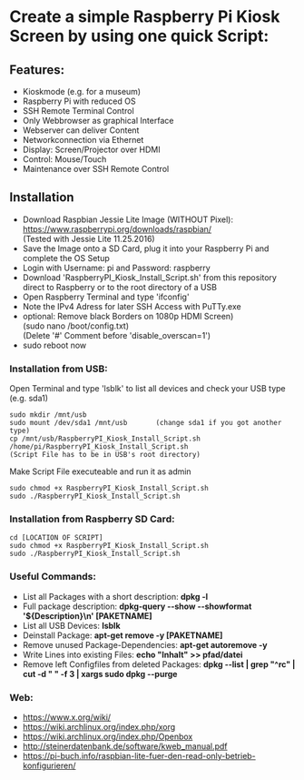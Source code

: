 # Create a simple Raspberry Pi Kiosk Screen by using one quick Script:
## Features:
- Kioskmode (e.g. for a museum)
- Raspberry Pi with reduced OS
- SSH Remote Terminal Control 
- Only Webbrowser as graphical Interface 
- Webserver can deliver Content
- Networkconnection via Ethernet
- Display: Screen/Projector over HDMI
- Control: Mouse/Touch
- Maintenance over SSH Remote Control


## Installation
- Download Raspbian Jessie Lite Image (WITHOUT Pixel): https://www.raspberrypi.org/downloads/raspbian/ <br />
(Tested with Jessie Lite 11.25.2016)
- Save the Image onto a SD Card, plug it into your Raspberry Pi and complete the OS Setup
- Login with Username: pi and Password: raspberry
- Download 'RaspberryPI_Kiosk_Install_Script.sh' from this repository direct to Raspberry or to the root directory of a USB
- Open Raspberry Terminal and type 'ifconfig'
- Note the IPv4 Adress for later SSH Access with PuTTy.exe
- optional: Remove black Borders on 1080p HDMI Screen)<br />
(sudo nano /boot/config.txt)<br />
(Delete '#' Comment before 'disable_overscan=1')<br />
- sudo reboot now
### Installation from USB: 
Open Terminal and type 'lsblk' to list all devices and check your USB type (e.g. sda1)
```
sudo mkdir /mnt/usb
sudo mount /dev/sda1 /mnt/usb       (change sda1 if you got another type)
cp /mnt/usb/RaspberryPI_Kiosk_Install_Script.sh /home/pi/RaspberryPI_Kiosk_Install_Script.sh      
(Script File has to be in USB's root directory)
```
Make Script File executeable and run it as admin
```
sudo chmod +x RaspberryPI_Kiosk_Install_Script.sh
sudo ./RaspberryPI_Kiosk_Install_Script.sh
```
### Installation from Raspberry SD Card: 
```
cd [LOCATION OF SCRIPT]
sudo chmod +x RaspberryPI_Kiosk_Install_Script.sh
sudo ./RaspberryPI_Kiosk_Install_Script.sh
```
### Useful Commands:
- List all Packages with a short description:   **dpkg -l**
- Full package description:   **dpkg-query --show --showformat '${Description}\n' [PAKETNAME]**
- List all USB Devices:   **lsblk**
- Deinstall Package:   **apt-get remove -y [PAKETNAME]**
- Remove unused Package-Dependencies:   **apt-get autoremove -y**
- Write Lines into existing Files:   **echo "Inhalt" >> pfad/datei**
- Remove left Configfiles from deleted Packages:   **dpkg --list | grep "^rc" | cut -d " " -f 3 | xargs sudo dpkg --purge**
### Web:
- https://www.x.org/wiki/
- https://wiki.archlinux.org/index.php/xorg
- https://wiki.archlinux.org/index.php/Openbox
- http://steinerdatenbank.de/software/kweb_manual.pdf
- https://pi-buch.info/raspbian-lite-fuer-den-read-only-betrieb-konfigurieren/
